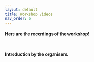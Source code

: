 ```yaml
---
layout: default
title: Workshop videos
nav_order: 6
---
```


#### Here are the recordings of the workshop!
<br />

**Introduction by the organisers.** 
<br />
